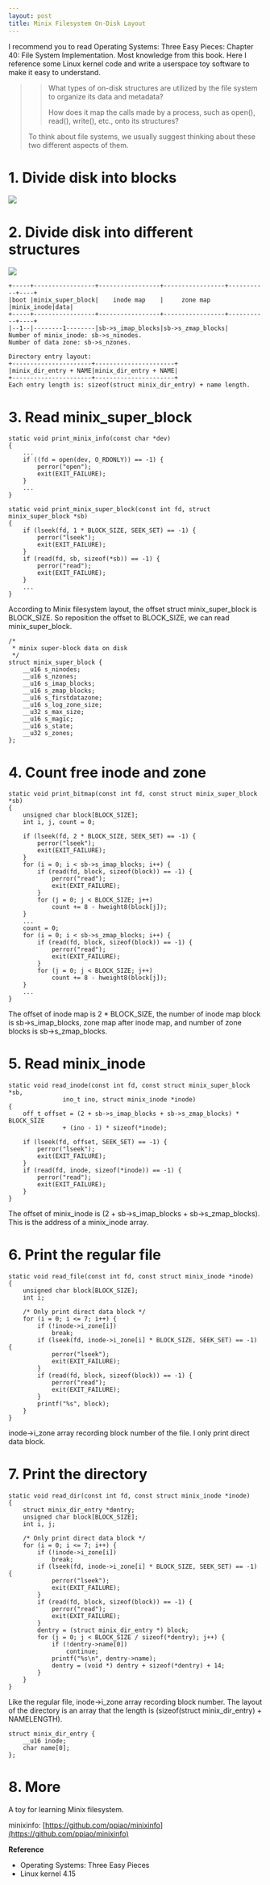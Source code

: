 ```yaml
---
layout: post
title: Minix Filesystem On-Disk Layout
---
```


I recommend you to read Operating Systems: Three Easy Pieces: Chapter 40:
File System Implementation. Most knowledge from this book. Here I reference
some Linux kernel code and write a userspace toy software to make it easy to
understand.

> > What types of on-disk structures are utilized by the file system to organize
> > its data and metadata?
> >
> > How does it map the calls made by a process, such as open(), read(), write(),
> > etc., onto its structures?
>
> To think about file systems, we usually suggest thinking about these two
> different aspects of them.

# 1. Divide disk into blocks

![](/images/divide-disk-into-blocks.png)

# 2. Divide disk into different structures

![](/images/filesystem-layout.png)

	+-----+-----------------+-----------------+-----------------+-----------+----+
	|boot |minix_super_block|    inode map    |     zone map    |minix_inode|data|
	+-----+-----------------+-----------------+-----------------+-----------+----+
	|--1--|--------1--------|sb->s_imap_blocks|sb->s_zmap_blocks|
	Number of minix_inode: sb->s_ninodes.
	Number of data zone: sb->s_nzones.

	Directory entry layout:
	+----------------------+----------------------+
	|minix_dir_entry + NAME|minix_dir_entry + NAME|
	+----------------------+----------------------+
	Each entry length is: sizeof(struct minix_dir_entry) + name length.

# 3. Read minix_super_block

	static void print_minix_info(const char *dev)
	{
		...
		if ((fd = open(dev, O_RDONLY)) == -1) {
			perror("open");
			exit(EXIT_FAILURE);
		}
		...
	}

	static void print_minix_super_block(const int fd, struct minix_super_block *sb)
	{
		if (lseek(fd, 1 * BLOCK_SIZE, SEEK_SET) == -1) {
			perror("lseek");
			exit(EXIT_FAILURE);
		}
		if (read(fd, sb, sizeof(*sb)) == -1) {
			perror("read");
			exit(EXIT_FAILURE);
		}
		...
	}

According to Minix filesystem layout, the offset struct minix_super_block is
BLOCK_SIZE. So reposition the offset to BLOCK_SIZE, we can read
minix_super_block.

	/*
	 * minix super-block data on disk
	 */
	struct minix_super_block {
		__u16 s_ninodes;
		__u16 s_nzones;
		__u16 s_imap_blocks;
		__u16 s_zmap_blocks;
		__u16 s_firstdatazone;
		__u16 s_log_zone_size;
		__u32 s_max_size;
		__u16 s_magic;
		__u16 s_state;
		__u32 s_zones;
	};

# 4. Count free inode and zone

	static void print_bitmap(const int fd, const struct minix_super_block *sb)
	{
		unsigned char block[BLOCK_SIZE];
		int i, j, count = 0;

		if (lseek(fd, 2 * BLOCK_SIZE, SEEK_SET) == -1) {
			perror("lseek");
			exit(EXIT_FAILURE);
		}
		for (i = 0; i < sb->s_imap_blocks; i++) {
			if (read(fd, block, sizeof(block)) == -1) {
				perror("read");
				exit(EXIT_FAILURE);
			}
			for (j = 0; j < BLOCK_SIZE; j++)
				count += 8 - hweight8(block[j]);
		}
		...
		count = 0;
		for (i = 0; i < sb->s_zmap_blocks; i++) {
			if (read(fd, block, sizeof(block)) == -1) {
				perror("read");
				exit(EXIT_FAILURE);
			}
			for (j = 0; j < BLOCK_SIZE; j++)
				count += 8 - hweight8(block[j]);
		}
		...
	}

The offset of inode map is 2 * BLOCK_SIZE, the number of inode map block is
sb->s_imap_blocks, zone map after inode map, and number of zone blocks is
sb->s_zmap_blocks.

# 5. Read minix_inode

	static void read_inode(const int fd, const struct minix_super_block *sb,
			       ino_t ino, struct minix_inode *inode)
	{
		off_t offset = (2 + sb->s_imap_blocks + sb->s_zmap_blocks) * BLOCK_SIZE
			       + (ino - 1) * sizeof(*inode);

		if (lseek(fd, offset, SEEK_SET) == -1) {
			perror("lseek");
			exit(EXIT_FAILURE);
		}
		if (read(fd, inode, sizeof(*inode)) == -1) {
			perror("read");
			exit(EXIT_FAILURE);
		}
	}

The offset of minix_inode is (2 + sb->s_imap_blocks + sb->s_zmap_blocks). This
is the address of a minix_inode array.

# 6. Print the regular file

	static void read_file(const int fd, const struct minix_inode *inode)
	{
		unsigned char block[BLOCK_SIZE];
		int i;

		/* Only print direct data block */
		for (i = 0; i <= 7; i++) {
			if (!inode->i_zone[i])
				break;
			if (lseek(fd, inode->i_zone[i] * BLOCK_SIZE, SEEK_SET) == -1) {
				perror("lseek");
				exit(EXIT_FAILURE);
			}
			if (read(fd, block, sizeof(block)) == -1) {
				perror("read");
				exit(EXIT_FAILURE);
			}
			printf("%s", block);
		}
	}

inode->i_zone array recording block number of the file. I only print direct data
block.

# 7. Print the directory

	static void read_dir(const int fd, const struct minix_inode *inode)
	{
		struct minix_dir_entry *dentry;
		unsigned char block[BLOCK_SIZE];
		int i, j;

		/* Only print direct data block */
		for (i = 0; i <= 7; i++) {
			if (!inode->i_zone[i])
				break;
			if (lseek(fd, inode->i_zone[i] * BLOCK_SIZE, SEEK_SET) == -1) {
				perror("lseek");
				exit(EXIT_FAILURE);
			}
			if (read(fd, block, sizeof(block)) == -1) {
				perror("read");
				exit(EXIT_FAILURE);
			}
			dentry = (struct minix_dir_entry *) block;
			for (j = 0; j < BLOCK_SIZE / sizeof(*dentry); j++) {
				if (!dentry->name[0])
					continue;
				printf("%s\n", dentry->name);
				dentry = (void *) dentry + sizeof(*dentry) + 14;
			}
		}
	}

Like the regular file, inode->i_zone array recording block number.  The layout
of the directory is an array that the length is
(sizeof(struct minix_dir_entry) + NAMELENGTH).

	struct minix_dir_entry {
		__u16 inode;
		char name[0];
	};

# 8. More

A toy for learning Minix filesystem.

minixinfo: [https://github.com/ppiao/minixinfo](https://github.com/ppiao/minixinfo)

**Reference**

* Operating Systems: Three Easy Pieces
* Linux kernel 4.15
